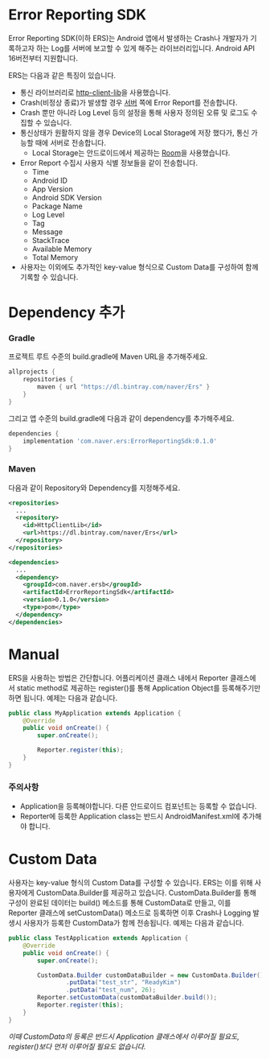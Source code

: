 Error Reporting SDK
==========
Error Reporting SDK(이하 ERS)는 Android 앱에서 발생하는 Crash나 개발자가 기록하고자 하는 Log를 서버에 보고할 수 있게 해주는 라이브러리입니다.
Android API 16버전부터 지원합니다.

ERS는 다음과 같은 특징이 있습니다.
* 통신 라이브러리로 [http-client-lib](https://oss.navercorp.com/da-intern-2019-1h/Http-Client-Lib/tree/develop)을 사용했습니다.
* Crash(비정상 종료)가 발생할 경우 [서버](https://oss.navercorp.com/da-intern-2019-1h/Error-Reporting-Server) 쪽에 Error Report를 전송합니다.
* Crash 뿐만 아니라 Log Level 등의 설정을 통해 사용자 정의된 오류 및 로그도 수집할 수 있습니다.
* 통신상태가 원활하지 않을 경우 Device의 Local Storage에 저장 했다가, 통신 가능할 때에 서버로 전송합니다.
    * Local Storage는 안드로이드에서 제공하는 [Room](https://developer.android.com/jetpack/androidx/releases/room)을 사용했습니다.
* Error Report 수집시 사용자 식별 정보들을 같이 전송합니다.
    * Time
    * Android ID
    * App Version
    * Android SDK Version
    * Package Name
    * Log Level
    * Tag
    * Message
    * StackTrace
    * Available Memory
    * Total Memory
* 사용자는 이외에도 추가적인 key-value 형식으로 Custom Data를 구성하여 함께 기록할 수 있습니다.

Dependency 추가
======

### Gradle
프로젝트 루트 수준의 build.gradle에 Maven URL을 추가해주세요.

```groovy
allprojects {
    repositories {
        maven { url "https://dl.bintray.com/naver/Ers" }
    }
}
```

그리고 앱 수준의 build.gradle에 다음과 같이 dependency를 추가해주세요.

```groovy
dependencies {
    implementation 'com.naver.ers:ErrorReportingSdk:0.1.0'
}
```

### Maven
다음과 같이 Repository와 Dependency를 지정해주세요.

```xml
<repositories>
  ...
  <repository>
    <id>HttpClientLib</id>
    <url>https://dl.bintray.com/naver/Ers</url>
  </repository>
</repositories>

<dependencies>
  ...
  <dependency>
    <groupId>com.naver.ersb</groupId>
    <artifactId>ErrorReportingSdk</artifactId>
    <version>0.1.0</version>
    <type>pom</type>
  </dependency>
</dependencies>
```

Manual
=====
ERS을 사용하는 방법은 간단합니다.
어플리케이션 클래스 내에서 Reporter 클래스에서 static method로 제공하는 register()를 통해 Application Object를 등록해주기만 하면 됩니다.
예제는 다음과 같습니다.
```java
public class MyApplication extends Application {
    @Override
    public void onCreate() {
        super.onCreate();

        Reporter.register(this);
    }
}
```
### 주의사항
* Application을 등록해야합니다. 다른 안드로이드 컴포넌트는 등록할 수 없습니다.
* Reporter에 등록한 Application class는 반드시 AndroidManifest.xml에 추가해야 합니다.

Custom Data
=====
사용자는 key-value 형식의 Custom Data를 구성할 수 있습니다.
ERS는 이를 위해 사용자에게 CustomData.Builder를 제공하고 있습니다.
CustomData.Builder를 통해 구성이 완료된 데이터는 build() 메소드를 통해 CustomData로 만들고, 이를 Reporter 클래스에 setCustomData() 메소드로 등록하면 이후 Crash나 Logging 발생시 사용자가 등록한 CustomData가 함께 전송됩니다.
예제는 다음과 같습니다.
```java
public class TestApplication extends Application {
    @Override
    public void onCreate() {
        super.onCreate();

        CustomData.Builder customDataBuilder = new CustomData.Builder()
                .putData("test_str", "ReadyKim")
                .putData("test_num", 26);
        Reporter.setCustomData(customDataBuilder.build());
        Reporter.register(this);
    }
}
```
_이때 CustomData의 등록은 반드시 Application 클래스에서 이루어질 필요도, register()보다 먼저 이루어질 필요도 없습니다._

